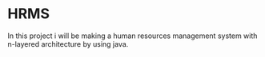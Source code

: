 # HRMS

In this project i will be making a human resources management system with n-layered architecture by using java.
